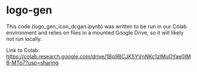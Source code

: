# logo-gen

This code (logo_gen_icon_dcgan.ipynb) was written to be run in our Colab environment and relies on files in a mounted Google Drive, so it will likely not run locally.

Link to Colab: https://colab.research.google.com/drive/1Bq9BCJK5YVnNKc1zlMuOYae0IM8-MTo7?usp=sharing
